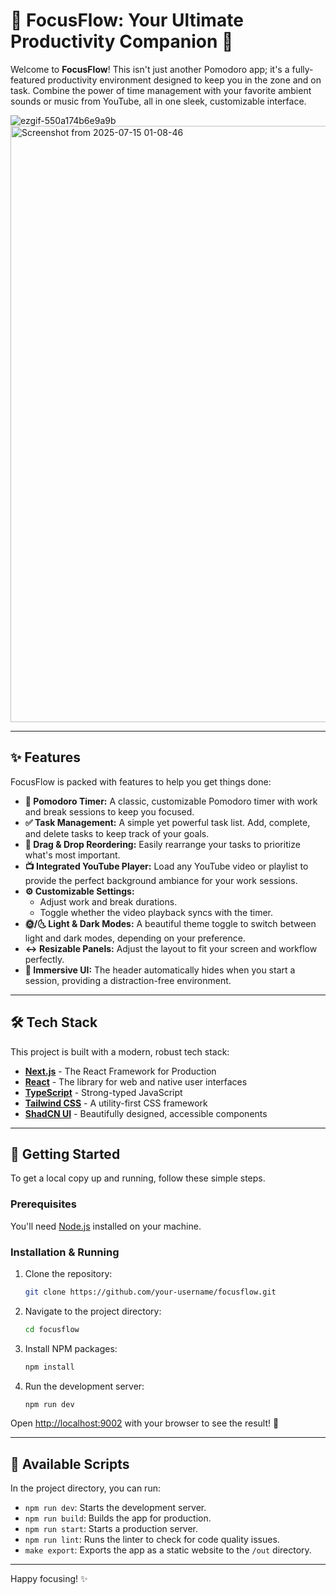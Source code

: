 # 🚀 FocusFlow: Your Ultimate Productivity Companion 🍅

Welcome to **FocusFlow**! This isn't just another Pomodoro app; it's a fully-featured productivity environment designed to keep you in the zone and on task. Combine the power of time management with your favorite ambient sounds or music from YouTube, all in one sleek, customizable interface.

![ezgif-550a174b6e9a9b](https://github.com/user-attachments/assets/c0ea67fa-4dff-4a09-82cf-0cef209cdd50)
<img width="1913" height="954" alt="Screenshot from 2025-07-15 01-08-46" src="https://github.com/user-attachments/assets/88053db3-83f9-450b-8b5d-ddc52f018ba9" />


---

## ✨ Features

FocusFlow is packed with features to help you get things done:

-   **🍅 Pomodoro Timer:** A classic, customizable Pomodoro timer with work and break sessions to keep you focused.
-   **✅ Task Management:** A simple yet powerful task list. Add, complete, and delete tasks to keep track of your goals.
-   **🤏 Drag & Drop Reordering:** Easily rearrange your tasks to prioritize what's most important.
-   **📺 Integrated YouTube Player:** Load any YouTube video or playlist to provide the perfect background ambiance for your work sessions.
-   **⚙️ Customizable Settings:**
    -   Adjust work and break durations.
    -   Toggle whether the video playback syncs with the timer.
-   **🌞/🌜 Light & Dark Modes:** A beautiful theme toggle to switch between light and dark modes, depending on your preference.
-   **↔️ Resizable Panels:** Adjust the layout to fit your screen and workflow perfectly.
-   **👻 Immersive UI:** The header automatically hides when you start a session, providing a distraction-free environment.

---

## 🛠️ Tech Stack

This project is built with a modern, robust tech stack:

-   **[Next.js](https://nextjs.org/)** - The React Framework for Production
-   **[React](https://react.dev/)** - The library for web and native user interfaces
-   **[TypeScript](https://www.typescriptlang.org/)** - Strong-typed JavaScript
-   **[Tailwind CSS](https://tailwindcss.com/)** - A utility-first CSS framework
-   **[ShadCN UI](https://ui.shadcn.com/)** - Beautifully designed, accessible components

---

## 🏁 Getting Started

To get a local copy up and running, follow these simple steps.

### Prerequisites

You'll need [Node.js](https://nodejs.org/) installed on your machine.

### Installation & Running

1.  Clone the repository:
    ```sh
    git clone https://github.com/your-username/focusflow.git
    ```
2.  Navigate to the project directory:
    ```sh
    cd focusflow
    ```
3.  Install NPM packages:
    ```sh
    npm install
    ```
4.  Run the development server:
    ```sh
    npm run dev
    ```

Open [http://localhost:9002](http://localhost:9002) with your browser to see the result! 🥳

---

## 📜 Available Scripts

In the project directory, you can run:

-   `npm run dev`: Starts the development server.
-   `npm run build`: Builds the app for production.
-   `npm run start`: Starts a production server.
-   `npm run lint`: Runs the linter to check for code quality issues.
-   `make export`: Exports the app as a static website to the `/out` directory.

---

Happy focusing! ✨
